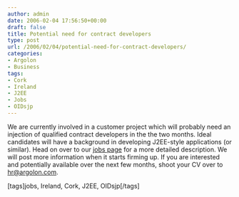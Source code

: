 ```yaml
---
author: admin
date: 2006-02-04 17:56:50+00:00
draft: false
title: Potential need for contract developers
type: post
url: /2006/02/04/potential-need-for-contract-developers/
categories:
- Argolon
- Business
tags:
- Cork
- Ireland
- J2EE
- Jobs
- OIDsjp
---
```


We are currently involved in a customer project which will probably need an injection of qualified contract developers in the the two months. Ideal candidates will have a background in developing J2EE-style applications (or similar). Head on over to our [jobs page](https://argolon.com/jobs) for a more detailed description. We will post more information when it starts firming up. If you are interested and potentially available over the next few months, shoot your CV over to hr@argolon.com.

[tags]jobs, Ireland, Cork, J2EE, OIDsjp[/tags] 
